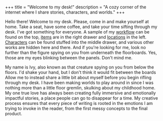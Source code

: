 +++
title = "Welcome to my desk!"
description = "A cozy corner of the internet where I share stories, characters, and worlds."
+++

Hello there! Welcome to my desk. Please, come in and make yourself at home. Take a seat, have some coffee, and take your time sifting through my desk. I've got something for everyone. A sample of my [workflow](https://ivylee.weblog.lol/game-works/narrative-design-doc) can be found on the top, [items](https://ivylee.weblog.lol/game-works/items-and-vegetations) are in the right drawer and [locations](https://ivylee.weblog.lol/game-works/locations) in the left. [Characters](https://ivylee.weblog.lol/game-works/characters) can be found stuffed into the middle drawer, and various other works are hidden here and there. And if you're looking for me, look no further than the figure spying on you from underneath the floorboards. Yes, those are my eyes blinking between the panels. Don't mind me.

My name is Ivy, also known as that creature spying on you from below the floors. I'd shake your hand, but I don't think it would fit between the boards Allow me to instead share a little bit about myself before you begin rifling through my desk. I have been making worlds to play around in since I was nothing more than a little floor gremlin, skulking about my childhood home. My one true love has always been creating fully immersive and emotionally impactful stories, a place people can go to disappear for a time. My creative process ensures that every piece of writing is rooted in the emotions I am trying to invoke in the reader, from the first messy concepts to the final product.